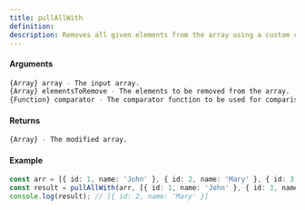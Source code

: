 ```yaml
---
title: pullAllWith
definition: 
description: Removes all given elements from the array using a custom comparator function.
---
```



#### Arguments


```bash
{Array} array - The input array.
{Array} elementsToRemove - The elements to be removed from the array.
{Function} comparator - The comparator function to be used for comparison.
```


#### Returns


```bash
{Array} - The modified array.
```


#### Example


```ts
const arr = [{ id: 1, name: 'John' }, { id: 2, name: 'Mary' }, { id: 3, name: 'Peter' }];
const result = pullAllWith(arr, [{ id: 1, name: 'John' }, { id: 3, name: 'Peter' }], (a, b) => a.id === b.id);
console.log(result); // [{ id: 2, name: 'Mary' }]
```